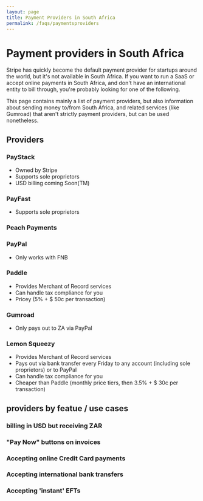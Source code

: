 ```yaml
---
layout: page
title: Payment Providers in South Africa
permalink: /faqs/paymentsproviders
---
```


# Payment providers in South Africa

Stripe has quickly become the default payment provider for startups around the world, but it's not available in South Africa. If you want to run a SaaS or accept online payments in South Africa, and don't have an international entity to bill through, you're probably looking for one of the following.

This page contains mainly a list of payment providers, but also information about sending money to/from South Africa, and related services (like Gumroad) that aren't strictly payment providers, but can be used nonetheless.

## Providers

### PayStack

- Owned by Stripe
- Supports sole proprietors
- USD billing coming Soon(TM)

### PayFast

- Supports sole proprietors

### Peach Payments

### PayPal

- Only works with FNB

### Paddle

- Provides Merchant of Record services
- Can handle tax compliance for you
- Pricey (5% + $ 50c per transaction)

### Gumroad 

- Only pays out to ZA via PayPal

### Lemon Squeezy

- Provides Merchant of Record services
- Pays out via bank transfer every Friday to any account (including sole proprietors) or to PayPal
- Can handle tax compliance for you
- Cheaper than Paddle (monthly price tiers, then 3.5% + $ 30c per transaction)

## providers by featue / use cases

### billing in USD but receiving ZAR

### "Pay Now" buttons on invoices

### Accepting online Credit Card payments

### Accepting international bank transfers

### Accepting 'instant' EFTs 
